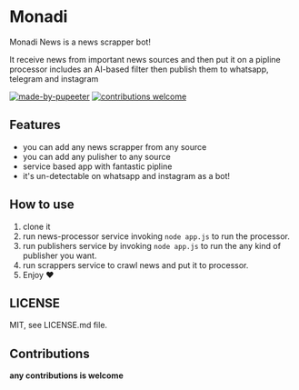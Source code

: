 # Monadi
Monadi News is a news scrapper bot!

It receive news from important news sources and then put it on a pipline processor includes an AI-based filter then publish them to whatsapp, telegram and instagram

[![made-by-pupeeter](https://img.shields.io/badge/Made%20By-pupeeter-green?style=for-the-badge)](https://github.com/puppeteer/puppeteer)
[![contributions welcome](https://img.shields.io/badge/contributions-welcome-red.svg?style=for-the-badge)](https://github.com/aKamrani/Instagram-post-bot)

## Features
* you can add any news scrapper from any source
* you can add any pulisher to any source
* service based app with fantastic pipline
* it's un-detectable on whatsapp and instagram as a bot!

## How to use
1) clone it
2) run news-processor service invoking `node app.js` to run the processor.
3) run publishers service by invoking `node app.js` to run the any kind of publisher you want.
4) run scrappers service to crawl news and put it to processor.
5) Enjoy ❤


## LICENSE
MIT, see LICENSE.md file.

## Contributions
**any contributions is welcome**
